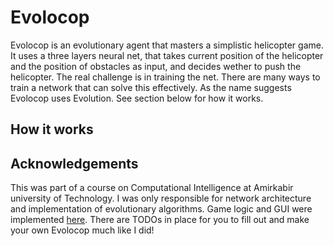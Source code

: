 # Evolocop
Evolocop is an evolutionary agent that masters a simplistic helicopter game. It uses a three layers neural net, that takes current position of the helicopter and the position of obstacles as input, and decides wether to push the helicopter. The real challenge is in training the net. There are many ways to train a network that can solve this effectively. As the name suggests Evolocop uses Evolution. See section below for how it works. 


## How it works

## Acknowledgements 
This was part of a course on Computational Intelligence at Amirkabir university of Technology. I was only responsible for network architecture and implementation of evolutionary algorithms. Game logic and GUI were implemented [here](https://github.com/HosseinZaredar/EvolutionaryGames). There are TODOs in place for you to fill out and make your own Evolocop much like I did!
